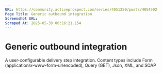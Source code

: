 ```yaml
---
URL: https://community.activeprospect.com/series/4051250/posts/4054502-activeprospect-product-glossary
Page Title: Generic outbound integration
Screenshot URL: 
Scraped At: 2025-05-30 00:16:21.154
---
```


# Generic outbound integration

A user-configurable delivery step integration. Content types include Form (application/x-www-form-urlencoded), Query (GET), Json, XML, and SOAP